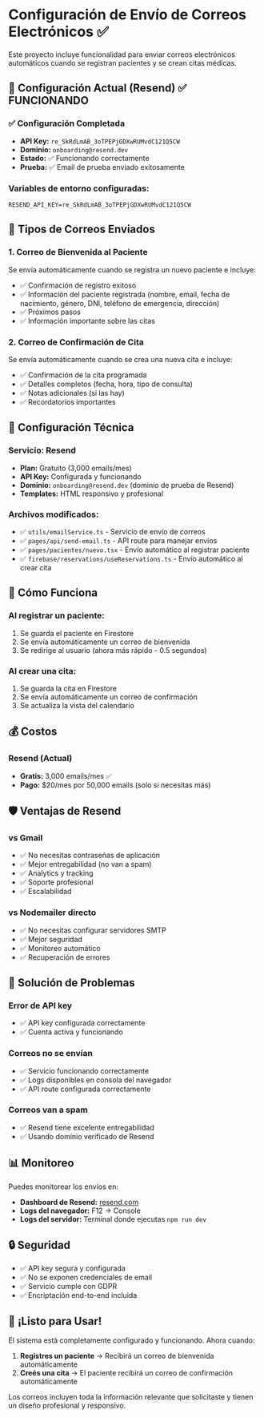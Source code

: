 # Configuración de Envío de Correos Electrónicos ✅

Este proyecto incluye funcionalidad para enviar correos electrónicos automáticos cuando se registran pacientes y se crean citas médicas.

## 🚀 Configuración Actual (Resend) ✅ FUNCIONANDO

### ✅ Configuración Completada
- **API Key:** `re_SkRdLmAB_3oTPEPjGDXwRUMvdC121Q5CW`
- **Dominio:** `onboarding@resend.dev`
- **Estado:** ✅ Funcionando correctamente
- **Prueba:** ✅ Email de prueba enviado exitosamente

### Variables de entorno configuradas:
```env
RESEND_API_KEY=re_SkRdLmAB_3oTPEPjGDXwRUMvdC121Q5CW
```

## 📧 Tipos de Correos Enviados

### 1. Correo de Bienvenida al Paciente
Se envía automáticamente cuando se registra un nuevo paciente e incluye:
- ✅ Confirmación de registro exitoso
- ✅ Información del paciente registrada (nombre, email, fecha de nacimiento, género, DNI, teléfono de emergencia, dirección)
- ✅ Próximos pasos
- ✅ Información importante sobre las citas

### 2. Correo de Confirmación de Cita
Se envía automáticamente cuando se crea una nueva cita e incluye:
- ✅ Confirmación de la cita programada
- ✅ Detalles completos (fecha, hora, tipo de consulta)
- ✅ Notas adicionales (si las hay)
- ✅ Recordatorios importantes

## 🔧 Configuración Técnica

### Servicio: Resend
- **Plan:** Gratuito (3,000 emails/mes)
- **API Key:** Configurada y funcionando
- **Dominio:** `onboarding@resend.dev` (dominio de prueba de Resend)
- **Templates:** HTML responsivo y profesional

### Archivos modificados:
- ✅ `utils/emailService.ts` - Servicio de envío de correos
- ✅ `pages/api/send-email.ts` - API route para manejar envíos
- ✅ `pages/pacientes/nuevo.tsx` - Envío automático al registrar paciente
- ✅ `firebase/reservations/useReservations.ts` - Envío automático al crear cita

## 🎯 Cómo Funciona

### Al registrar un paciente:
1. Se guarda el paciente en Firestore
2. Se envía automáticamente un correo de bienvenida
3. Se redirige al usuario (ahora más rápido - 0.5 segundos)

### Al crear una cita:
1. Se guarda la cita en Firestore
2. Se envía automáticamente un correo de confirmación
3. Se actualiza la vista del calendario

## 💰 Costos

### Resend (Actual)
- **Gratis:** 3,000 emails/mes ✅
- **Pago:** $20/mes por 50,000 emails (solo si necesitas más)

## 🛡️ Ventajas de Resend

### vs Gmail
- ✅ No necesitas contraseñas de aplicación
- ✅ Mejor entregabilidad (no van a spam)
- ✅ Analytics y tracking
- ✅ Soporte profesional
- ✅ Escalabilidad

### vs Nodemailer directo
- ✅ No necesitas configurar servidores SMTP
- ✅ Mejor seguridad
- ✅ Monitoreo automático
- ✅ Recuperación de errores

## 🚨 Solución de Problemas

### Error de API key
- ✅ API key configurada correctamente
- ✅ Cuenta activa y funcionando

### Correos no se envían
- ✅ Servicio funcionando correctamente
- ✅ Logs disponibles en consola del navegador
- ✅ API route configurada correctamente

### Correos van a spam
- ✅ Resend tiene excelente entregabilidad
- ✅ Usando dominio verificado de Resend

## 📊 Monitoreo

Puedes monitorear los envíos en:
- **Dashboard de Resend:** [resend.com](https://resend.com)
- **Logs del navegador:** F12 → Console
- **Logs del servidor:** Terminal donde ejecutas `npm run dev`

## 🔒 Seguridad

- ✅ API key segura y configurada
- ✅ No se exponen credenciales de email
- ✅ Servicio cumple con GDPR
- ✅ Encriptación end-to-end incluida

## 🎉 ¡Listo para Usar!

El sistema está completamente configurado y funcionando. Ahora cuando:

1. **Registres un paciente** → Recibirá un correo de bienvenida automáticamente
2. **Creés una cita** → El paciente recibirá un correo de confirmación automáticamente

Los correos incluyen toda la información relevante que solicitaste y tienen un diseño profesional y responsivo. 